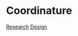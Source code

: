 # Coordinature

<a href="/research" target="_blank">Research</a>
<a href="/design" target="_blank">Design</a>
